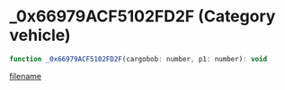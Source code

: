 # _0x66979ACF5102FD2F (Category vehicle)

```js
function _0x66979ACF5102FD2F(cargobob: number, p1: number): void
```

[filename](_0x66979ACF5102FD2F_m.md ':include')